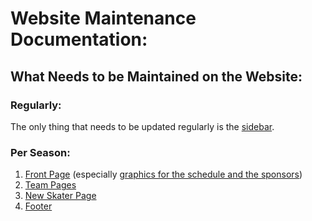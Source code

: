 # Website Maintenance Documentation:

## What Needs to be Maintained on the Website:

### Regularly:

The only thing that needs to be updated regularly is the [sidebar]().

### Per Season:

1. [Front Page]() (especially [graphics for the schedule and the sponsors]())
2. [Team Pages]()
3. [New Skater Page]()
4. [Footer]() 
